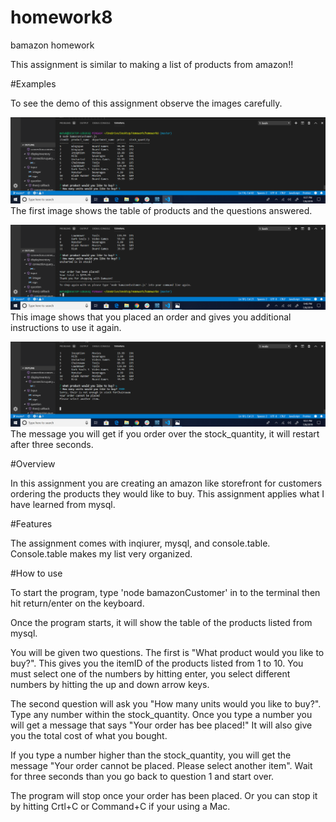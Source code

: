 # homework8
bamazon homework

This assignment is similar to making a list of products from amazon!!

#Examples

To see the demo of this assignment observe the images carefully.

![bamazon_image](./images/1image.png)
The first image shows the table of products and the questions answered.

![bamazon_image](./images/working.png)
This image shows that you placed an order and gives you additional instructions to use it again.

![bamazon_image](./images/image3.png)
The message you will get if you order over the stock_quantity, it will restart after three seconds.

#Overview

In this assignment you are creating an amazon like storefront for customers ordering the products they would like to buy. This assignment applies what I have learned from mysql.

#Features

The assignment comes with inqiurer, mysql, and console.table. Console.table makes my list very organized.

#How to use

To start the program, type 'node bamazonCustomer' in to the terminal then hit return/enter on the keyboard. 

Once the program starts, it will show the table of the products listed from mysql.

You will be given two questions. The first is "What product would you like to buy?". This gives you the itemID of the products listed from 1 to 10. You must select one of the numbers by hitting enter, you select different numbers by hitting the up and down arrow keys.

The second question will ask you "How many units would you like to buy?". Type any number within the stock_quantity. Once you type a number you will get a message that says "Your order has bee placed!" It will also give you the total cost of what you bought.

If you type a number higher than the stock_quantity, you will get the message "Your order cannot be placed. Please select another item". Wait for three seconds than you go back to question 1 and start over.

The program will stop once your order has been placed. Or you can stop it by hitting Crtl+C or Command+C if your using a Mac. 